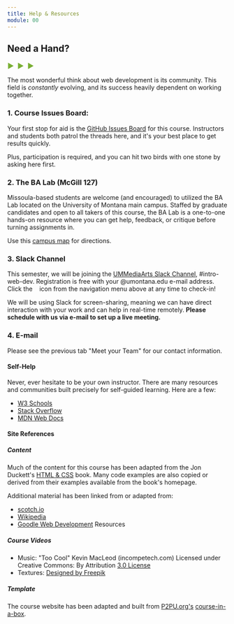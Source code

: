 ```yaml
---
title: Help & Resources
module: 00
---
```


## Need a Hand?
<span style="color: #79AF33; font-size: medium; font-weight: bold">▶ &nbsp;▶  &nbsp;▶</span>

The most wonderful think about web development is its community. This field is *constantly* evolving, and its success heavily dependent on working together.


### 1. Course Issues Board:
Your first stop for aid is the [GitHub Issues Board](https://github.com/Media-Ed-Online/intro-web-dev/issues) for this course. Instructors and students both patrol the threads here, and it's your best place to get results quickly.

Plus, participation is required, and you can hit two birds with one stone by asking here first.


### 2. The BA Lab (McGill 127)
Missoula-based students are welcome (and encouraged) to utilized the BA Lab located on the University of Montana main campus. Staffed by graduate candidates and open to all takers of this course, the BA Lab is a one-to-one hands-on resource where you can get help, feedback, or critique before turning assignments in.

Use this [campus map](https://map.umt.edu/place/48#18/46.86242/-113.98363) for directions.


### 3. Slack Channel
This semester, we will be joining the [UMMediaArts Slack Channel](http://mediaarts.slack.com/), #intro-web-dev. Registration is free with your @umontana.edu e-mail address. Click the &nbsp;<a href="http://ummediaarts.slack.com/"><i class="fa fa-slack"></i></a>&nbsp; icon from the navigation menu above at any time to check-in!

We will be using Slack for screen-sharing, meaning we can have direct interaction with your work and can help in real-time remotely. **Please schedule with us via e-mail to set up a live meeting.**


### 4. E-mail
Please see the previous tab "Meet your Team" for our contact information.


#### Self-Help
Never, ever hesitate to be your own instructor. There are many resources and communities built precisely for self-guided learning. Here are a few:
- [W3 Schools](https://www.w3schools.com/)
- [Stack Overflow](https://stackoverflow.com/)
- [MDN Web Docs](https://developer.mozilla.org/en-US/docs/Learn)


#### Site References
##### Content
Much of the content for this course has been adapted from the Jon Duckett's [HTML & CSS](http://www.htmlandcssbook.com/) book. Many code examples are also copied or derived from their examples available from the book's homepage.

Additional material has been linked from or adapted from:
- [scotch.io](https://scotch.io/)
- [Wikipedia](https://wikipedia.org)
- [Goodle Web Development](https://developers.google.com/web/) Resources

##### Course Videos
- Music: "Too Cool" Kevin MacLeod (incompetech.com)
Licensed under Creative Commons: By Attribution [3.0 License](http://creativecommons.org/licenses/by/3.0/)
- Textures: [Designed by Freepik](http://www.freepik.com/free-vector/grunge-textures-collection_1080208.htm')

##### Template
The course website has been adapted and built from [P2PU.org's](http://howto.p2pu.org/) [course-in-a-box](https://github.com/p2pu/course-in-a-box/).
